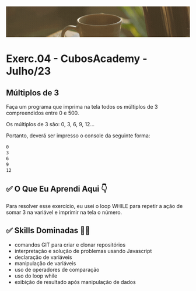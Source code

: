 ![](./../capa_readme_luelencavalheiro.gif)

# Exerc.04 - CubosAcademy - Julho/23

## Múltiplos de 3

Faça um programa que imprima na tela todos os múltiplos de 3 compreendidos entre 0 e 500.

Os múltiplos de 3 são: 0, 3, 6, 9, 12...

Portanto, deverá ser impresso o console da seguinte forma:

```
0
3
6
9
12
```

## ✅ O Que Eu Aprendi Aqui 👇

Para resolver esse exercício, eu usei o loop WHILE para repetir a ação de somar 3 na variável e imprimir na tela o número.

## ✅ Skills Dominadas 👩‍💻

- comandos GIT para criar e clonar repositórios
- interpretação e solução de problemas usando Javascript
- declaração de variáveis
- manipulação de variáveis
- uso de operadores de comparação
- uso do loop while
- exibição de resultado após manipulação de dados
